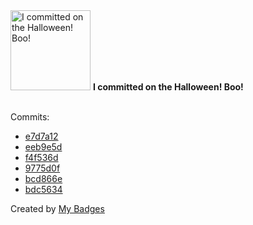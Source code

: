 <img src="https://my-badges.github.io/my-badges/spooky-commit.png" alt="I committed on the Halloween! Boo!" title="I committed on the Halloween! Boo!" width="128">
<strong>I committed on the Halloween! Boo!</strong>
<br><br>

Commits:

- <a href="https://github.com/j0sh3rs/k3s-at-home/commit/e7d7a122bfdd91a6d0d82ad476f858f0750c257c">e7d7a12</a>
- <a href="https://github.com/j0sh3rs/k3s-at-home/commit/eeb9e5db53a21df634c481aafde4fed0915232d2">eeb9e5d</a>
- <a href="https://github.com/j0sh3rs/k3s-at-home/commit/f4f536d01132aa14c502cac536452f9ac776faf8">f4f536d</a>
- <a href="https://github.com/j0sh3rs/k3s-at-home/commit/9775d0f551629a84c97f9e27101bf2a3eb062f5a">9775d0f</a>
- <a href="https://github.com/j0sh3rs/k3s-at-home/commit/bcd866e14f7841ead47dc2492fbc0f411e11cf55">bcd866e</a>
- <a href="https://github.com/j0sh3rs/k3s-at-home/commit/bdc563460e7d7c2aece12b98de2f5ab7d4bffb73">bdc5634</a>


Created by <a href="https://github.com/my-badges/my-badges">My Badges</a>